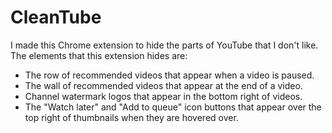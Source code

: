 # CleanTube

I made this Chrome extension to hide the parts of YouTube that I don't like.
The elements that this extension hides are:
* The row of recommended videos that appear when a video is paused.
* The wall of recommended videos that appear at the end of a video.
* Channel watermark logos that appear in the bottom right of videos.
* The "Watch later" and "Add to queue" icon buttons that appear over the top
  right of thumbnails when they are hovered over.